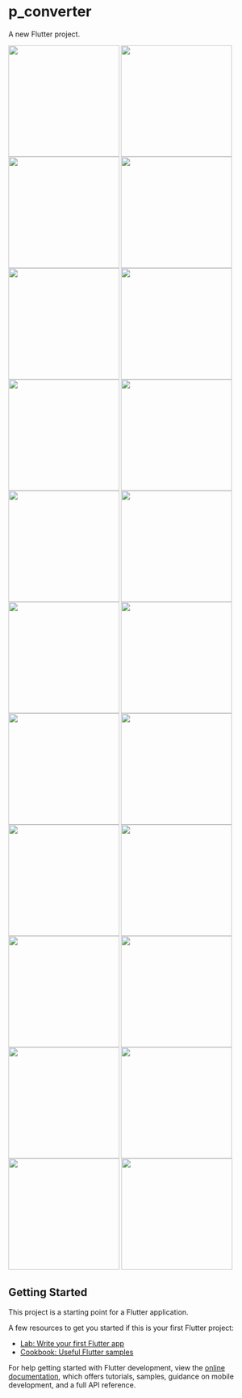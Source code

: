 # p_converter

A new Flutter project.

<img align="left" src="https://user-images.githubusercontent.com/131368083/236214494-973cdba9-a2fb-4679-b980-3587110bc702.png" width="220px">
<img align="left" src="https://user-images.githubusercontent.com/131368083/236214685-107e8211-d2d6-4ae3-8514-4fe1718dc36e.png"width="220px">
<img src="https://user-images.githubusercontent.com/131368083/236214726-f60eb755-0762-4f4f-9e49-08a7665643bc.png"width="220px">

<img align="left" src="https://user-images.githubusercontent.com/131368083/236217169-1440c34c-33db-4144-9736-ec96c02b5dc9.png" width="220px">
<img align="left" src="https://user-images.githubusercontent.com/131368083/236217281-4c9329ff-5b55-4911-bd33-a405a521af4e.png" width="220px">
<img src="https://user-images.githubusercontent.com/131368083/236217350-985d7b0d-ebaf-4ecb-bb11-4fe3c8705dd9.png" width="220px">

<img align="left" src="https://user-images.githubusercontent.com/131368083/236217670-cf650838-3ecb-445c-8224-aa03aa27dd74.png" width="220px">
<img align="left" src="https://user-images.githubusercontent.com/131368083/236217731-112f4fe0-6b88-47cd-bdb4-c56d8a706226.png" width="220px">
<img src="https://user-images.githubusercontent.com/131368083/236217890-ae0023bd-c389-46be-a830-89e761f810ae.png" width="220px">

<img align="left" src="https://user-images.githubusercontent.com/131368083/236217965-dcfd35f3-1217-4271-aa28-796601bd8986.png" width="220px">
<img align="left" src="https://user-images.githubusercontent.com/131368083/236218030-f3ce328e-9b32-4653-89c4-798b27368ac8.png" width="220px">
<img src="https://user-images.githubusercontent.com/131368083/236218093-3b6e0d54-7921-4265-a47c-1beaab27428f.png" width="220px">

<img align="left" src="https://user-images.githubusercontent.com/131368083/236218553-76b55cf2-8f5e-4652-a808-b19d1bab586d.png" width="220px">
<img align="left" src="https://user-images.githubusercontent.com/131368083/236218580-3041e8df-8648-4ab9-bf88-53ee183a9ea8.png" width="220px">
<img src="https://user-images.githubusercontent.com/131368083/236218622-e3da9bf4-a28f-4ddb-af96-75927ebe3f6e.png" width="220px">

<img align="left" src="https://user-images.githubusercontent.com/131368083/236218644-f249434b-61b2-4531-af7d-171586b57978.png" width="220px">
<img align="left" src="https://user-images.githubusercontent.com/131368083/236218684-b3114c97-55dc-4a68-9772-f79a7f3fd620.png" width="220px">
<img src="https://user-images.githubusercontent.com/131368083/236218743-416b38bb-7c74-4ea2-af0a-63e841e1a3d4.png" width="220px">

<img align="left" src="https://user-images.githubusercontent.com/131368083/236218818-9a72f5db-d29d-4c8f-84fc-e5fc38054eb9.png" width="220px">
<img align="left" src="https://user-images.githubusercontent.com/131368083/236385840-cae40598-857b-467d-b271-aa9bd357857b.png" width="220px">
<img src="https://user-images.githubusercontent.com/131368083/236385881-166692fd-191f-4f9d-962b-9c27b9ff60bb.png" width="220px">

<img src="https://user-images.githubusercontent.com/131368083/236385920-99589cab-172d-4481-a218-a48de62829a2.png" width="220px">


## Getting Started

This project is a starting point for a Flutter application.

A few resources to get you started if this is your first Flutter project:

- [Lab: Write your first Flutter app](https://docs.flutter.dev/get-started/codelab)
- [Cookbook: Useful Flutter samples](https://docs.flutter.dev/cookbook)

For help getting started with Flutter development, view the
[online documentation](https://docs.flutter.dev/), which offers tutorials,
samples, guidance on mobile development, and a full API reference.
